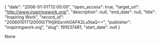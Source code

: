 {
  "date": "2006-01-01T12:00:00", 
  "open_access": true, 
  "target_url": "http://www.inspiringwork.org/", 
  "description": null, 
  "end_date": null, 
  "title": "Inspiring Work", 
  "record_id": "20060101T120000/71Hj9iSsrnhOAFK2Lu5taQ==", 
  "publisher": "inspiringwork.org", 
  "slug": 191037481, 
  "start_date": null
}

None